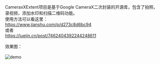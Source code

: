 CameraxXExtent项目是基于Google CameraX二次封装的开源库，包含了拍照，录视频，添加水印和扫描二维码功能。<br>
使用方法可以看这里：<br>
https://www.jianshu.com/p/d273c8d6bc94<br>
或者<br>
https://juejin.cn/post/7462404392244248611<br><br>
效果图：<br><br>
![demo](https://github.com/cgztzero/CameraxExtent/blob/master/demo.gif?raw=true)
